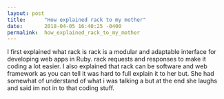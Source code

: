 ```yaml
---
layout: post
title:      "How explained rack to my mother"
date:       2018-04-05 16:40:25 -0400
permalink:  how_explained_rack_to_my_mother
---
```



I first explained what rack is rack is a modular and adaptable interface for developing web apps in Ruby. rack  requests and responses to make it coding a lot easier. I also explained that rack can be software and web framework
as you can tell it was hard to full explain it to her but. She had somewhat of understand of what i was talking a but at the end  she laughs and said im not in to that coding stuff.



